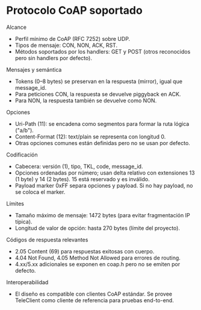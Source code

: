 # Protocolo CoAP soportado

Alcance
- Perfil mínimo de CoAP (RFC 7252) sobre UDP.
- Tipos de mensaje: CON, NON, ACK, RST.
- Métodos soportados por los handlers: GET y POST (otros reconocidos pero sin
  handlers por defecto).

Mensajes y semántica
- Tokens (0–8 bytes) se preservan en la respuesta (mirror), igual que message_id.
- Para peticiones CON, la respuesta se devuelve piggyback en ACK.
- Para NON, la respuesta también se devuelve como NON.

Opciones
- Uri-Path (11): se encadena como segmentos para formar la ruta lógica ("a/b").
- Content-Format (12): text/plain se representa con longitud 0.
- Otras opciones comunes están definidas pero no se usan por defecto.

Codificación
- Cabecera: versión (1), tipo, TKL, code, message_id.
- Opciones ordenadas por número; usan delta relativo con extensiones 13 (1 byte)
  y 14 (2 bytes). 15 está reservado y es inválido.
- Payload marker 0xFF separa opciones y payload. Si no hay payload, no se coloca
  el marker.

Límites
- Tamaño máximo de mensaje: 1472 bytes (para evitar fragmentación IP típica).
- Longitud de valor de opción: hasta 270 bytes (límite del proyecto).

Códigos de respuesta relevantes
- 2.05 Content (69) para respuestas exitosas con cuerpo.
- 4.04 Not Found, 4.05 Method Not Allowed para errores de routing.
- 4.xx/5.xx adicionales se exponen en coap.h pero no se emiten por defecto.

Interoperabilidad
- El diseño es compatible con clientes CoAP estándar. Se provee TeleClient como
  cliente de referencia para pruebas end-to-end.

